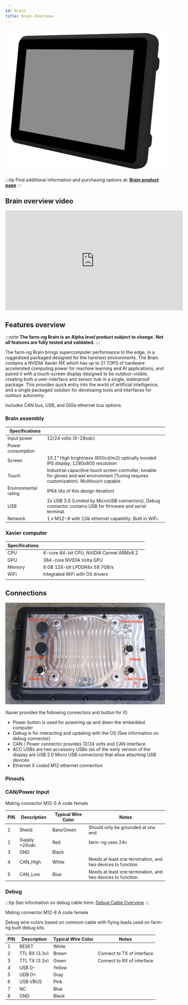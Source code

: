 ```yaml
---
id: brain
title: Brain Overview
---
```


![brain_render](./assets/brain_render_iso.png)

:::tip
Find additional information and purchasing options at: [**Brain product page**](https://farm-ng.com/products/brain)
:::

## Brain overview video

<iframe width="560" height="315" src="https://www.youtube.com/embed/_p0I11p4QF4"
title="YouTube video player" frameborder="0"
allow="accelerometer; autoplay; clipboard-write; encrypted-media; gyroscope; picture-in-picture; web-share"
allowfullscreen></iframe>

## Features overview

:::note
**The farm-ng Brain is an Alpha level product subject to change.**
**Not all features are fully tested and validated.**
:::

The farm-ng Brain brings supercomputer performance to the edge,
in a ruggedized packaged designed for the harshest environments.
The Brain contains a NVIDIA Xavier NX which has up to 21 TOPS of
hardware accelerated computing power for machine learning and AI
applications, and paired it with a touch-screen display designed
to be outdoor-visible, creating both a user-interface and sensor
hub in a single, waterproof package.
This provides quick entry into the world of artificial
intelligence, and a single packaged solution for developing tools
and interfaces for outdoor autonomy.

Includes CAN bus, USB, and GIGe ethernet bus options.

### Brain assembly

| Specifications       |                                                                                                                                           |
| -------------------- | ----------------------------------------------------------------------------------------------------------------------------------------- |
| Input power          | 12/24 volts (9-28vdc)                                                                                                                     |
| Power consumption    |                                                                                                                                           |
| Screen               | 10.1" High brightness (850cd/m2) optically bonded IPS display, 1280x800 resolution                                                        |
| Touch                | Industrial capacitive touch screen controller, tunable for gloves and wet environment (Tuning requires customization). Multitouch capable |
| Environmental rating | IP64 (As of this design iteration)                                                                                                        |
| USB                  | 2x USB 3.0 (Limited by MicroUSB connectors), Debug connector contains USB for firmware and serial terminal.                               |
| Network              | 1 x M12-8 with 1Gb ethernet capability. Built in WiFi.                                                                                    |

### Xavier computer

| Specifications |                                          |     |
| -------------- | ---------------------------------------- | --- |
| CPU            | 6-core 64-bit CPU, NVIDIA Carmel ARMv8.2 |     |
| GPU            | 384-core NVIDIA Volta GPU                |     |
| Memory         | 8 GB 128-bit LPDDR4x 59.7GB/s            |     |
| WiFi           | Integrated WiFi with OS drivers          |     |
|                |                                          |     |

## Connections

<!-- <img src="./assets/brain_connect.jpg" alt="Dash_Iso" width="600;" /> -->
![brain_connections](./assets/brain_connect.jpg)

Xavier provides the following connectors and button for IO

- Power button is used for powering up and down the embedded
computer
- Debug is for interacting and updating with the OS (See
information on debug connector)
- CAN / Power connector provides 12/24 volts and CAN interface
- ACC USBs are two accessory USBs (as of the early version of the
display are USB 2.0 Micro USB connectors) that allow attaching
USB devices
- Ethernet X coded M12 ethernet connection

### Pinouts

### CAN/Power Input

Mating connector M12-5 A code female

| PIN | Description   | Typical Wire Color | Notes                                                        |
| --- | ------------- | ------------------ | ------------------------------------------------------------ |
| 1   | Shield        | Bare/Green         | Should only be grounded at one end                           |
| 2   | Supply +24vdc | Red                | farm-ng uses 24v                                             |
| 3   | GND           | Black              |                                                              |
| 4   | CAN_High      | White              | Needs at least one termination, and two devices to function. |
| 5   | CAN_Low       | Blue               | Needs at least one termination, and two devices to function. |

### Debug

:::tip
See information on debug cable here: [Debug Cable Overview](/docs/debug_cable/README.md)
:::

Mating connector M12-8 A code female

Debug wire colors based on common cable with flying leads used on
farm-ng built debug kits.

| PIN | Description   | Typical Wire Color | Notes                      |
| --- | ------------- | ------------------ | -------------------------- |
| 1   | RESET         | White              |                            |
| 2   | TTL RX (3.3v) | Brown              | Connect to TX of interface |
| 3   | TTL TX (3.3v) | Green              | Connect to RX of interface |
| 4   | USB D-        | Yellow             |                            |
| 5   | UDB D+        | Gray               |                            |
| 6   | USB VBUS      | Pink               |                            |
| 7   | NC            | Blue               |                            |
| 8   | GND           | Black              |                            |
